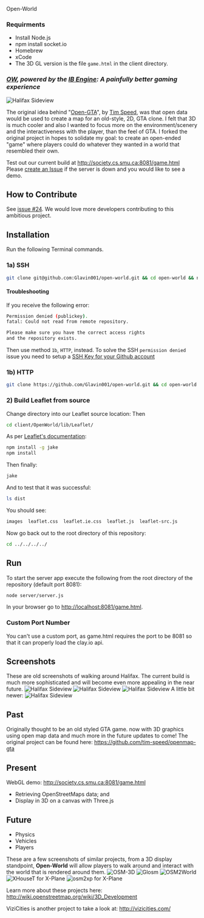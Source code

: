 Open-World
### Requirments
- Install Node.js
- npm install socket.io
- Homebrew 
- xCode 
- The 3D GL version is the file ```game.html``` in the client directory.
### *[OW](https://github.com/Glavin001/open-world), powered by the [IB Engine](https://github.com/Glavin001/icebear): A painfully better gaming experience*

![Halifax Sideview](https://f.cloud.github.com/assets/1885333/348208/267f485c-9f32-11e2-9931-1fdff5f4e3b6.png?raw=true "Halifax sideview")

The original idea behind "[Open-GTA](https://github.com/tim-speed/openmap-gta)", by [Tim Speed](https://github.com/tim-speed/), was that open data would be used to create a map for an old-style, 2D, GTA clone. 
I felt that 3D is much cooler and also I wanted to focus more on the environment/scenery and the interactiveness with the player, than the feel of GTA. 
I forked the original project in hopes to solidate my goal: to create an open-ended "game" where players could do whatever they wanted in a world that resembled their own.

Test out our current build at http://society.cs.smu.ca:8081/game.html
Please [create an Issue](https://github.com/Glavin001/open-world/issues/new) if the server is down and you would like to see a demo.

## How to Contribute
See [issue #24](https://github.com/Glavin001/open-world/issues/24). 
We would love more developers contributing to this ambitious project.

## Installation
Run the following Terminal commands.
### 1a) SSH
```bash
git clone git@github.com:Glavin001/open-world.git && cd open-world && npm install
```
#### Troubleshooting
If you receive the following error:
```bash
Permission denied (publickey).
fatal: Could not read from remote repository.

Please make sure you have the correct access rights
and the repository exists.
```
Then use method `1b`, `HTTP`, instead.
To solve the SSH `permission denied` issue you need to setup a [SSH Key for your Github account](https://help.github.com/articles/generating-ssh-keys)
### 1b) HTTP
```bash
git clone https://github.com/Glavin001/open-world.git && cd open-world && npm install
```
### 2) Build Leaflet from source
Change directory into our Leaflet source location:
Then
```bash
cd client/OpenWorld/lib/Leaflet/
```
As per [Leaflet's documentation](http://leafletjs.com/download.html):
```bash
npm install -g jake
npm install
```
Then finally:
```bash
jake
```
And to test that it was successful:
```bash
ls dist
```
You should see:
```bash
images  leaflet.css  leaflet.ie.css  leaflet.js  leaflet-src.js
```
Now go back out to the root directory of this repository:
```bash
cd ../../../../
```

## Run
To start the server app execute the following from the root directory of the repository (default port 8081):
```bash
node server/server.js
```
In your browser go to [http://localhost:8081/game.html](http://localhost:8081/game.html).
### Custom Port Number
You can't use a custom port, as game.html requires the port to be 8081 so that it can properly load the clay.io api. 

## Screenshots
These are old screenshots of walking around Halifax. The current build is much more sophisticated and will become even more appealing in the near future.
![Halifax Sideview](https://f.cloud.github.com/assets/1885333/269440/fcbefd0c-8f94-11e2-9d12-c59248675752.png?raw=true "Halifax sideview")
![Halifax Sideview](https://f.cloud.github.com/assets/1885333/269441/fcc9fdd8-8f94-11e2-8f4b-090b3f7e5284.png?raw=true "Halifax sideview")
![Halifax Sideview](https://f.cloud.github.com/assets/1885333/269442/fccbc848-8f94-11e2-95c0-7b8b64c92480.png?raw=true "Halifax sideview")
A little bit newer:
![Halifax Sideview](https://f.cloud.github.com/assets/1885333/348208/267f485c-9f32-11e2-9931-1fdff5f4e3b6.png?raw=true "Halifax sideview")

## Past
Originally thought to be an old styled GTA game. now with 3D graphics using open map data and much more in the future updates to come!
The original project can be found here: https://github.com/tim-speed/openmap-gta

## Present
WebGL demo: http://society.cs.smu.ca:8081/game.html
- Retrieving OpenStreetMaps data; and
- Display in 3D on a canvas with Three.js

## Future
- Physics
- Vehicles
- Players

These are a few screenshots of similar projects, from a 3D display standpoint, **Open-World** will allow players to walk around and interact with the world that is rendered around them.
![OSM-3D](http://wiki.openstreetmap.org/w/images/3/39/VintlItalienI.png?raw=true "OSM-3D")
![Glosm](http://wiki.openstreetmap.org/w/images/3/37/Glosm1.png?raw=true "Glosm")
![OSM2World](http://wiki.openstreetmap.org/w/images/f/f2/OSM2World_0.2.0_-_Passau_from_Inn_POV.png?raw=true "OSM2World")
![XHouseT for X-Plane](http://wiki.openstreetmap.org/w/images/a/a1/XHouseT_xht1_04.jpg?raw=true "XHouseT for X-Plane")
![osm2xp for X-Plane](http://wiki.openstreetmap.org/w/images/b/ba/Osm2xp.jpg?raw=true "osm2xp for X-Plane")

Learn more about these projects here: http://wiki.openstreetmap.org/wiki/3D_Development

ViziCities is another project to take a look at: http://vizicities.com/
